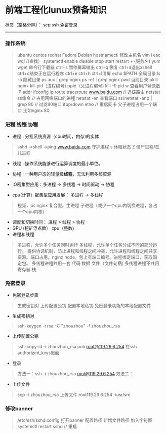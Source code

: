 ﻿# 前端工程化lunux预备知识

标签（空格分隔）： scp ssh 免密登录

---

### 操作系统
> ubuntu centos redhat Fedora Debian
hostnamectl 修改主机名
vim i esc wq! /(查找）
systemctl enable disable stop start restart + (服务名)
yum wget 命令行下载器
ctrl+s 暂停屏幕输出 
ctrl+q 恢复 
ctrl+d退出xshell 
ctrl+c结束正在运行程序 
ctrl+e ctrl+h ctrl+l清屏
echo $PATH 全局目录
ls -a 隐藏目录
ps aux | grep nginx
ps -ef | grep nginx
pwd 当前目录
pkill nginx
kill pid（进程编号)
ppid（父进程编号)
kill -9 pid
w 查看用户登录数
IP addr
ifconfig
ip route
traceroute www.baidu.com // 追踪路由 netstat ss命令 // 占用网络端口的进程
netstat -an 查看端口
ss/netstat -anp | grep 80 // 过滤80端口
ifup/down  etho // 重启网卡
父子进程占用一个端口 比如nginx 80

### 进程 线程 协程
+ 进程
:    分担系统资源（cpu时间，内存)的实体
> sshd ->shell ->ping www.baidu.com
守护进程
s 休眠状态 
Z 僵尸进程/孤儿进程 

+ 线程
:    操作系统能够进行运算调度的最小单位。

+ 协程
:    一种用户态的轻量级**线程**，无法利用多核资源

+ IO密集型应用：多进程 -> 多线程 -> 时间驱动 -> 协程
+ cpu(计算）密集型应用发展： 多进程 -> 多线程
> 视频，ps
nginx 复合型。主进程 子进程（减少一个cpu内切换进程，各占一个cpu内核）

+ 调度和切换时间： 进程 > 线程 > 协程
+ GPU (挖矿浮点数） cpu（整数)
+ 进程和线程
>  多进程，允许多个任务同时运行
>  多线程，允许单个任务分成不同的部分运行。
>  提供协调机制，防止进程和线程之间冲突，允许进程和线程之间共享资源。端口占用，nginx node。包上有端口编号。进程绑定端口，获取固定包。
> 多线程进程共用一套 代码 数据 文件（文件句柄)
> 多线程进程不共用 寄存器 栈

### 免密登录
+ 免密登录步骤
> 生成密钥对
上传配置公钥
配置本地私钥
免密登录功能的本地配置文件

+ 生成密钥对
>  ssh-keygen -t rsa -C "zhouzhou" -f zhouzhou_rsa

+ 上传配置公钥
>  ssh-copy-id -i zhouzhou_rsa.pub root@119.29.6.254
在ssh authorized_keys里面
+ 登录
> 方法一：ssh -i zhouzhou_rsa root@119.29.6.254
方法二： 
+ 上传文件
> scp -i zhouzhou_rsa 上传文件 root119.29.6.254 :/usr/src

### 修改banner
> /etc/ssh/sshd.config 打开banner 配置路径
新增文件路径 加入字符图
systemctl restart sshd // 重启




